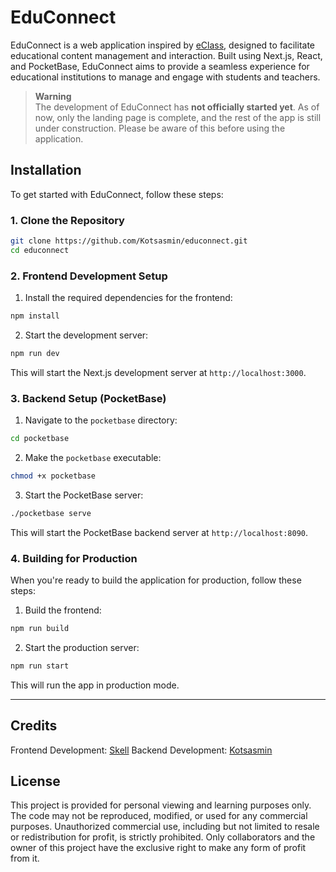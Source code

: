 # EduConnect

EduConnect is a web application inspired by [eClass](https://www.openeclass.org/), designed to facilitate educational content management and interaction. Built using Next.js, React, and PocketBase, EduConnect aims to provide a seamless experience for educational institutions to manage and engage with students and teachers.

> **Warning**  
> The development of EduConnect has **not officially started yet**. As of now, only the landing page is complete, and the rest of the app is still under construction. Please be aware of this before using the application.

## Installation

To get started with EduConnect, follow these steps:

### 1. Clone the Repository

```bash
git clone https://github.com/Kotsasmin/educonnect.git
cd educonnect
```

### 2. Frontend Development Setup

1. Install the required dependencies for the frontend:

```bash
npm install
```

2. Start the development server:

```bash
npm run dev
```

This will start the Next.js development server at `http://localhost:3000`.

### 3. Backend Setup (PocketBase)

1. Navigate to the `pocketbase` directory:

```bash
cd pocketbase
```

2. Make the `pocketbase` executable:

```bash
chmod +x pocketbase
```

3. Start the PocketBase server:

```bash
./pocketbase serve
```

This will start the PocketBase backend server at `http://localhost:8090`.

### 4. Building for Production

When you're ready to build the application for production, follow these steps:

1. Build the frontend:

```bash
npm run build
```

2. Start the production server:

```bash
npm run start
```

This will run the app in production mode.

---

## Credits

Frontend Development: [Skell](https://github.com/skellgreco)
Backend Development: [Kotsasmin](https://github.com/Kotsasmin)

## License

This project is provided for personal viewing and learning purposes only. The code may not be reproduced, modified, or used for any commercial purposes. Unauthorized commercial use, including but not limited to resale or redistribution for profit, is strictly prohibited. Only collaborators and the owner of this project have the exclusive right to make any form of profit from it.
